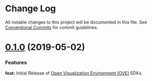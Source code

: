 # Change Log

All notable changes to this project will be documented in this file. See [Conventional Commits](https://conventionalcommits.org) for commit guidelines.

<a name="0.1.0"></a>
# [0.1.0](https://github.com/ove/ove-sdks/compare/2ecb6b9...v0.1.0) (2019-05-02)

### Features

**feat:** Initial Release of [Open Visualization Environment (OVE)](https://github.com/ove/ove) SDKs.
